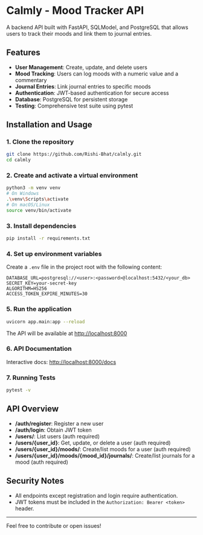 # Calmly - Mood Tracker API

A backend API built with FastAPI, SQLModel, and PostgreSQL that allows users to track their moods and link them to journal entries.

## Features

- **User Management**: Create, update, and delete users
- **Mood Tracking**: Users can log moods with a numeric value and a commentary
- **Journal Entries**: Link journal entries to specific moods
- **Authentication**: JWT-based authentication for secure access
- **Database**: PostgreSQL for persistent storage
- **Testing**: Comprehensive test suite using pytest

## Installation and Usage

### 1. Clone the repository

```bash
git clone https://github.com/Rishi-Bhat/calmly.git
cd calmly
```

### 2. Create and activate a virtual environment

```bash
python3 -m venv venv
# On Windows
.\venv\Scripts\activate
# On macOS/Linux
source venv/bin/activate
```

### 3. Install dependencies

```bash
pip install -r requirements.txt
```

### 4. Set up environment variables

Create a `.env` file in the project root with the following content:

```
DATABASE_URL=postgresql://<user>:<password>@localhost:5432/<your_db>
SECRET_KEY=your-secret-key
ALGORITHM=HS256
ACCESS_TOKEN_EXPIRE_MINUTES=30
```

### 5. Run the application

```bash
uvicorn app.main:app --reload
```

The API will be available at [http://localhost:8000](http://localhost:8000)

### 6. API Documentation

Interactive docs: [http://localhost:8000/docs](http://localhost:8000/docs)

### 7. Running Tests

```bash
pytest -v
```

## API Overview

- **/auth/register**: Register a new user
- **/auth/login**: Obtain JWT token
- **/users/**: List users (auth required)
- **/users/{user_id}**: Get, update, or delete a user (auth required)
- **/users/{user_id}/moods/**: Create/list moods for a user (auth required)
- **/users/{user_id}/moods/{mood_id}/journals/**: Create/list journals for a mood (auth required)

## Security Notes

- All endpoints except registration and login require authentication.
- JWT tokens must be included in the `Authorization: Bearer <token>` header.

---

Feel free to contribute or open issues!
